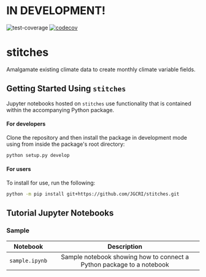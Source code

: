 # IN DEVELOPMENT!

![test-coverage](https://github.com/JGCRI/stitches/workflows/build/badge.svg) [![codecov](https://codecov.io/gh/JGCRI/stitches/branch/main/graph/badge.svg)](https://codecov.io/gh/JGCRI/stitches)

# stitches
Amalgamate existing climate data to create monthly climate variable fields.

## Getting Started Using `stitches`
Jupyter notebooks hosted on `stitches` use functionality that is contained within the accompanying Python package.  

#### For developers
Clone the repository and then install the package in development mode using from inside the package's root directory:
```bash
python setup.py develop
```

#### For users
To install for use, run the following:
```bash
python -m pip install git+https://github.com/JGCRI/stitches.git
```

## Tutorial Jupyter Notebooks
### Sample
| Notebook | Description |
|:-:|:-:|
| `sample.ipynb` | Sample notebook showing how to connect a Python package to a notebook |
